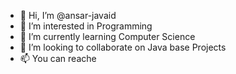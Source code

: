 - 👋 Hi, I’m @ansar-javaid
- 👀 I’m interested in Programming 
- 🌱 I’m currently learning Computer Science
- 💞️ I’m looking to collaborate on Java base Projects
- 📫 You can reache 

<!---
ansar-javaid/ansar-javaid is a ✨ special ✨ repository because its `README.md` (this file) appears on your GitHub profile.
You can click the Preview link to take a look at your changes.
--->
